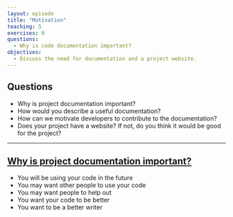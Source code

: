 ```yaml
---
layout: episode
title: "Motivation"
teaching: 5
exercises: 0
questions:
  - Why is code documentation important?
objectives:
  - Discuss the need for documentation and a project website.
---
```


## Questions

- Why is project documentation important?
- How would you describe a useful documentation?
- How can we motivate developers to contribute to the documentation?
- Does your project have a website? If not, do you think it would be good for
  the project?

---

## [Why is project documentation important?](http://www.writethedocs.org/guide/writing/beginners-guide-to-docs/)

- You will be using your code in the future
- You may want other people to use your code
- You may want people to help out
- You want your code to be better
- You want to be a better writer
